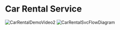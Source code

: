 # Car Rental Service


![CarRentalDemoVideo2](https://user-images.githubusercontent.com/59741887/200380142-9c93459f-58f1-40d5-b1bb-1d404c576a50.gif)
![CarRentalSvcFlowDiagram](https://user-images.githubusercontent.com/59741887/200380408-9a9fa591-3765-41b7-a86c-9e9615662382.PNG)

